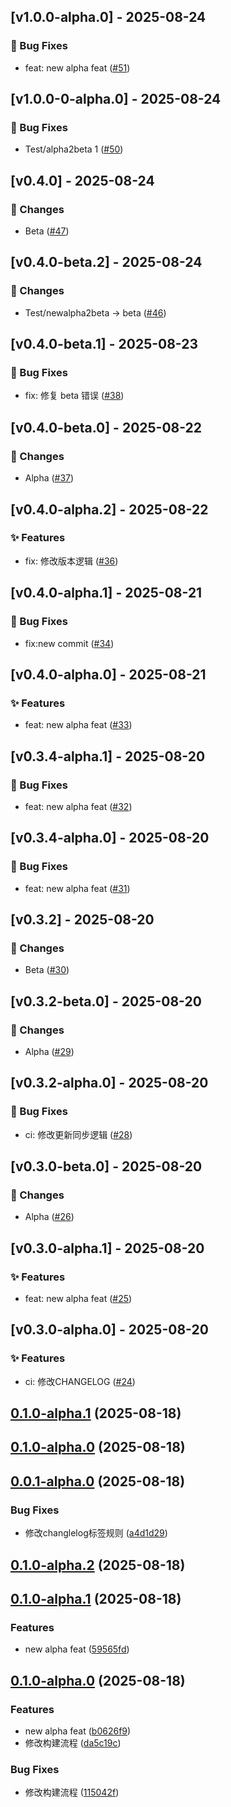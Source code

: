 ## [v1.0.0-alpha.0] - 2025-08-24

### 🐛 Bug Fixes
- feat: new alpha feat ([#51](https://github.com/snailuu/version-patch-test-0815/pull/51))


## [v1.0.0-0-alpha.0] - 2025-08-24

### 🐛 Bug Fixes
- Test/alpha2beta 1 ([#50](https://github.com/snailuu/version-patch-test-0815/pull/50))


## [v0.4.0] - 2025-08-24

### 📝 Changes
- Beta ([#47](https://github.com/snailuu/version-patch-test-0815/pull/47))


## [v0.4.0-beta.2] - 2025-08-24

### 📝 Changes
- Test/newalpha2beta -> beta ([#46](https://github.com/snailuu/version-patch-test-0815/pull/46))


## [v0.4.0-beta.1] - 2025-08-23

### 🐛 Bug Fixes
- fix: 修复 beta 错误 ([#38](https://github.com/snailuu/version-patch-test-0815/pull/38))


## [v0.4.0-beta.0] - 2025-08-22

### 📝 Changes
- Alpha ([#37](https://github.com/snailuu/version-patch-test-0815/pull/37))


## [v0.4.0-alpha.2] - 2025-08-22

### ✨ Features
- fix: 修改版本逻辑 ([#36](https://github.com/snailuu/version-patch-test-0815/pull/36))


## [v0.4.0-alpha.1] - 2025-08-21

### 🐛 Bug Fixes
- fix:new commit ([#34](https://github.com/snailuu/version-patch-test-0815/pull/34))


## [v0.4.0-alpha.0] - 2025-08-21

### ✨ Features
- feat: new alpha feat ([#33](https://github.com/snailuu/version-patch-test-0815/pull/33))


## [v0.3.4-alpha.1] - 2025-08-20

### 🐛 Bug Fixes
- feat: new alpha feat ([#32](https://github.com/snailuu/version-patch-test-0815/pull/32))


## [v0.3.4-alpha.0] - 2025-08-20

### 🐛 Bug Fixes
- feat: new alpha feat ([#31](https://github.com/snailuu/version-patch-test-0815/pull/31))


## [v0.3.2] - 2025-08-20

### 📝 Changes
- Beta ([#30](https://github.com/snailuu/version-patch-test-0815/pull/30))


## [v0.3.2-beta.0] - 2025-08-20

### 📝 Changes
- Alpha ([#29](https://github.com/snailuu/version-patch-test-0815/pull/29))


## [v0.3.2-alpha.0] - 2025-08-20

### 🐛 Bug Fixes
- ci: 修改更新同步逻辑 ([#28](https://github.com/snailuu/version-patch-test-0815/pull/28))


## [v0.3.0-beta.0] - 2025-08-20

### 📝 Changes
- Alpha ([#26](https://github.com/snailuu/version-patch-test-0815/pull/26))


## [v0.3.0-alpha.1] - 2025-08-20

### ✨ Features
- feat: new alpha feat ([#25](https://github.com/snailuu/version-patch-test-0815/pull/25))


## [v0.3.0-alpha.0] - 2025-08-20

### ✨ Features
- ci: 修改CHANGELOG ([#24](https://github.com/snailuu/version-patch-test-0815/pull/24))


## [0.1.0-alpha.1](https://github.com/snailuu/version-patch-test-0815/compare/v0.1.0-alpha.0...v0.1.0-alpha.1) (2025-08-18)
## [0.1.0-alpha.0](https://github.com/snailuu/version-patch-test-0815/compare/v0.0.1-alpha.0...v0.1.0-alpha.0) (2025-08-18)
## [0.0.1-alpha.0](https://github.com/snailuu/version-patch-test-0815/compare/0.1.0-alpha.2...v0.0.1-alpha.0) (2025-08-18)

### Bug Fixes

* 修改changlelog标签规则 ([a4d1d29](https://github.com/snailuu/version-patch-test-0815/commit/a4d1d293e18eec5fc3f4f47de19bdce82ff36ee6))
## [0.1.0-alpha.2](https://github.com/snailuu/version-patch-test-0815/compare/0.1.0-alpha.1...0.1.0-alpha.2) (2025-08-18)
## [0.1.0-alpha.1](https://github.com/snailuu/version-patch-test-0815/compare/0.1.0-alpha.0...0.1.0-alpha.1) (2025-08-18)

### Features

* new alpha feat ([59565fd](https://github.com/snailuu/version-patch-test-0815/commit/59565fd64b3c23b72f2df7a2998af18010d0ce07))
## [0.1.0-alpha.0](https://github.com/snailuu/version-patch-test-0815/compare/b0626f997ba39bbc499a9384b55f1cba501f5d2a...0.1.0-alpha.0) (2025-08-18)

### Features

* new alpha feat ([b0626f9](https://github.com/snailuu/version-patch-test-0815/commit/b0626f997ba39bbc499a9384b55f1cba501f5d2a))
* 修改构建流程 ([da5c19c](https://github.com/snailuu/version-patch-test-0815/commit/da5c19cb737bfcf9e925047efa154dbb7cb71256))

### Bug Fixes

* 修改构建流程 ([115042f](https://github.com/snailuu/version-patch-test-0815/commit/115042fd7c4c305694ee7d61f6c209235836ae8c))

















